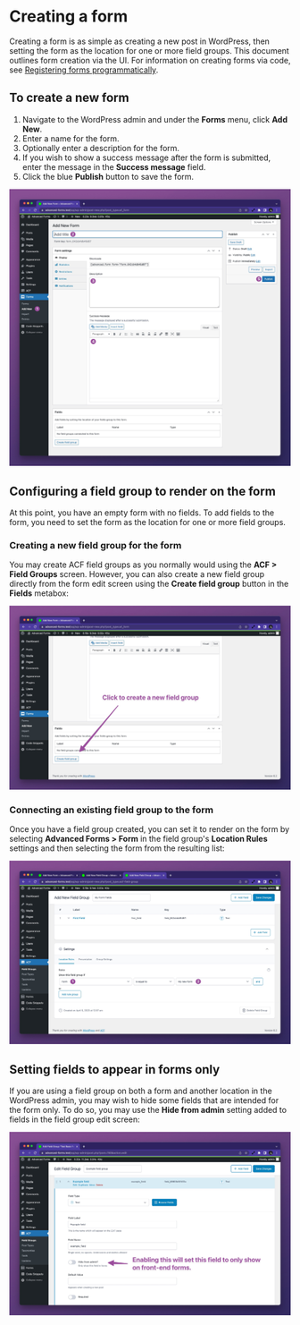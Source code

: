 # Creating a form

Creating a form is as simple as creating a new post in WordPress, then setting the form as the location for one or more
field groups. This document outlines form creation via the UI. For information on creating forms via code,
see [Registering forms programmatically](Registering-forms-programmatically.md).

## To create a new form

1. Navigate to the WordPress admin and under the **Forms** menu, click **Add New**.
2. Enter a name for the form.
3. Optionally enter a description for the form.
4. If you wish to show a success message after the form is submitted, enter the message in the **Success message**
   field.
5. Click the blue **Publish** button to save the form.

![advanced-forms-acf-form-edit-screen.jpg](images/advanced-forms-acf-form-edit-screen.jpg)

## Configuring a field group to render on the form

At this point, you have an empty form with no fields. To add fields to the form, you need to set the form as the
location for one or more field groups.

### Creating a new field group for the form

You may create ACF field groups as you normally would using the **ACF > Field Groups** screen. However, you can also
create a new field group directly from the form edit screen using the **Create field group** button in the **Fields**
metabox:

![advanced-forms-acf-new-field-group-button.jpg](images/advanced-forms-acf-new-field-group-button.jpg)

### Connecting an existing field group to the form

Once you have a field group created, you can set it to render on the form by selecting **Advanced Forms > Form** in the
field group's **Location Rules** settings and then selecting the form from the resulting list:

![acf-field-group-form-location-selection.jpg](images/acf-field-group-form-location-selection.jpg)

## Setting fields to appear in forms only

If you are using a field group on both a form and another location in the WordPress admin, you may wish to hide some
fields that are intended for the form only. To do so, you may use the **Hide from admin** setting added to fields in the
field group edit screen:

![advanced-forms-acf-hide-from-admin-setting.jpg](images/advanced-forms-acf-hide-from-admin-setting.jpg)